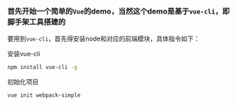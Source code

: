 ### 首先开始一个简单的`Vue`的demo，当然这个demo是基于`vue-cli`，即脚手架工具搭建的

要用到`vue-cli`，首先得安装node和对应的前端模块，具体指令如下：

安装vue-cli
```bash
npm install vue-cli -g
```

初始化项目
```bash
vue init webpack-simple
```
